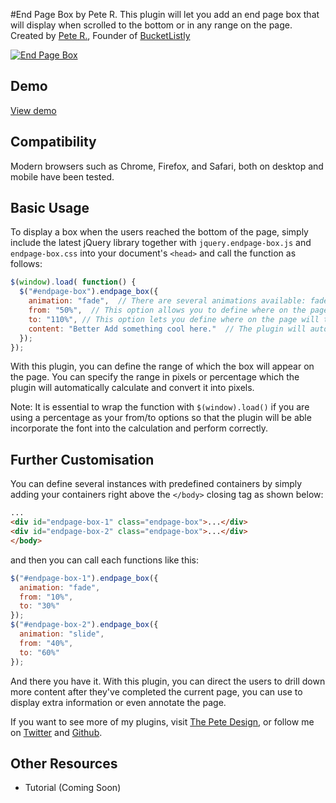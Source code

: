 #End Page Box by Pete R.
This plugin will let you add an end page box that will display when scrolled to the bottom or in any range on the page. 
Created by [Pete R.](http://www.thepetedesign.com), Founder of [BucketListly](http://www.bucketlistly.com)

[![End Page Box](http://www.thepetedesign.com/images/endpage_box_image.png "End Page Box")](http://www.thepetedesign.com/demos/endpage_box_demo.html)

## Demo
[View demo](http://www.thepetedesign.com/demos/endpage_box_demo.html)

## Compatibility
Modern browsers such as Chrome, Firefox, and Safari, both on desktop and mobile have been tested.

## Basic Usage

To display a box when the users reached the bottom of the page, simply include the latest jQuery library together with `jquery.endpage-box.js` and `endpage-box.css` into your document's `<head>` and call the function as follows:

  
````javascript
$(window).load( function() {
  $("#endpage-box").endpage_box({
    animation: "fade",  // There are several animations available: fade, slide, flyInLeft, flyInRight, flyInUp, flyInDown, or false if you don't want it to animate. The default value is fade.
    from: "50%",  // This option allows you to define where on the page will the box start to appear. You can either send in the percentage of the page, or the exact pixels (without the px). The default value is 50%.
    to: "110%", // This option lets you define where on the page will the box start to disappear. You can either send in the percentage of the page, or the exact pixels (without the px). The default value is 110% (the extra 10% is to support the over scrolling effect you get from OSX's Chrome and Safari)
    content: "Better Add something cool here."  // The plugin will automatically create a container if it doesn't exist. This option will allow you to define the content of the container. This field also supports HTML.
  });
});
````
With this plugin, you can define the range of which the box will appear on the page. You can specify the range in pixels or percentage which the plugin will automatically calculate and convert it into pixels.

Note: It is essential to wrap the function with `$(window).load()` if you are using a percentage as your from/to options so that the plugin will be able incorporate the font into the calculation and perform correctly.

## Further Customisation
You can define several instances with predefined containers by simply adding your containers right above the `</body>` closing tag as shown below:

````html
...
<div id="endpage-box-1" class="endpage-box">...</div>
<div id="endpage-box-2" class="endpage-box">...</div>
</body>
````
and then you can call each functions like this:

````javascript
$("#endpage-box-1").endpage_box({
  animation: "fade",
  from: "10%",
  to: "30%"
});
$("#endpage-box-2").endpage_box({
  animation: "slide",
  from: "40%",
  to: "60%"
});
````

And there you have it. With this plugin, you can direct the users to drill down more content after they've completed the current page, you can use to display extra information or even annotate the page. 

If you want to see more of my plugins, visit [The Pete Design](http://www.thepetedesign.com/#design), or follow me on [Twitter](http://www.twitter.com/peachananr) and [Github](http://www.github.com/peachananr).

## Other Resources
- Tutorial (Coming Soon)